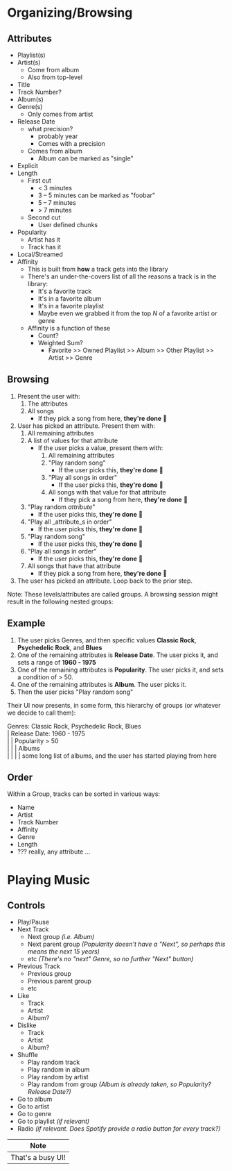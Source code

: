 # Organizing/Browsing

## Attributes

* Playlist(s)
* Artist(s)
  * Come from album
  * Also from top-level
* Title
* Track Number?
* Album(s)
* Genre(s)
  * Only comes from artist
* Release Date
  * what precision?
    * probably year
    * Comes with a precision
  * Comes from album
    * Album can be marked as "single"
* Explicit
* Length
  * First cut
    * < 3 minutes
    * 3 – 5 minutes can be marked as "foobar"
    * 5 – 7 minutes
    * \> 7 minutes
  * Second cut
    * User defined chunks
* Popularity
  * Artist has it
  * Track has it
* Local/Streamed
* Affinity
  * This is built from **how** a track gets into the library
  * There's an under-the-covers list of all the reasons a track is in the library:
    * It's a favorite track
    * It's in a favorite album
    * It's in a favorite playlist
    * Maybe even we grabbed it from the top _N_ of a favorite artist or genre
  * Affinity is a function of these
    * Count?
    * Weighted Sum?
      * Favorite >> Owned Playlist >> Album >> Other Playlist >> Artist >> Genre

## Browsing

1. Present the user with:
   1. The attributes
   2. All songs
      * If they pick a song from here, **they're done** 🛑
2. User has picked an attribute. Present them with:
   1. All remaining attributes
   2. A list of values for that attribute
      * If the user picks a value, present them with:
        1. All remaining attributes
        2. "Play random song"
            * If the user picks this, **they're done** 🛑
        3. "Play all songs in order"
            * If the user picks this, **they're done** 🛑
        4. All songs with that value for that attribute
           * If they pick a song from here, **they're done** 🛑
   3. "Play random _attribute_"
      * If the user picks this, **they're done** 🛑 
   4. "Play all _attribute_s in order"
       * If the user picks this, **they're done** 🛑
   5. "Play random song"
       * If the user picks this, **they're done** 🛑
   6. "Play all songs in order"
       * If the user picks this, **they're done** 🛑        
   7. All songs that have that attribute
      * If they pick a song from here, **they're done** 🛑
3. The user has picked an attribute. Loop back to the prior step.

Note: These levels/attributes are called groups. A browsing session might result in the following nested groups:

## Example

1. The user picks Genres, and then specific values **Classic Rock**, **Psychedelic Rock**, and **Blues**
2. One of the remaining attributes is **Release Date**. The user picks it, and sets a range of **1960 - 1975**
3. One of the remaining attributes is **Popularity**. The user picks it, and sets a condition of > 50.
4. One of the remaining attributes is **Album**. The user picks it.
5. Then the user picks "Play random song"

Their UI now presents, in some form, this hierarchy of groups (or whatever we decide to call them):

Genres: Classic Rock, Psychedelic Rock, Blues  
| Release Date: 1960 - 1975  
| | Popularity > 50  
| | | Albums  
| | | | some long list of albums, and the user has started playing from here


## Order

Within a Group, tracks can be sorted in various ways:

* Name
* Artist
* Track Number
* Affinity
* Genre
* Length
* ??? really, any attribute ...


# Playing Music

## Controls

* Play/Pause
* Next Track
  * Next group _(i.e. Album)_
  * Next parent group _(Popularity doesn't have a "Next", so perhaps this means the next 15 years)_ 
  * etc _(There's no "next" Genre, so no further "Next" button)_
* Previous Track
    * Previous group
    * Previous parent group
    * etc
* Like
  * Track
  * Artist
  * Album?
* Dislike
  * Track
  * Artist
  * Album?
* Shuffle
  * Play random track
  * Play random in album
  * Play random by artist
  * Play random from group _(Album is already taken, so Popularity? Release Date?)_
* Go to album
* Go to artist
* Go to genre
* Go to playlist _(if relevant)_
* Radio _(if relevant. Does Spotify provide a radio button for every track?)_

| Note              |
|-------------------|
| That's a busy UI! |




